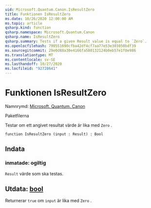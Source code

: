 ```yaml
---
uid: Microsoft.Quantum.Canon.IsResultZero
title: Funktionen IsResultZero
ms.date: 10/26/2020 12:00:00 AM
ms.topic: article
qsharp.kind: function
qsharp.namespace: Microsoft.Quantum.Canon
qsharp.name: IsResultZero
qsharp.summary: Tests if a given Result value is equal to `Zero`.
ms.openlocfilehash: 790551690cfba42df4cf7aa77e53e303050bdf39
ms.sourcegitcommit: 29e0d88a30e4166fa580132124b0eb57e1f0e986
ms.translationtype: MT
ms.contentlocale: sv-SE
ms.lasthandoff: 10/27/2020
ms.locfileid: "92728641"
---
```

# <a name="isresultzero-function"></a>Funktionen IsResultZero

Namnrymd: [Microsoft. Quantum. Canon](xref:Microsoft.Quantum.Canon)

Paketfilerna [](https://nuget.org/packages/)


Testar om ett angivet resultat värde är lika med `Zero` .

```qsharp
function IsResultZero (input : Result) : Bool
```


## <a name="input"></a>Indata

### <a name="input--__invalidresult__"></a>inmatade: __ogiltig <Result>__

`Result` värde som ska testas.



## <a name="output--bool"></a>Utdata: [bool](xref:microsoft.quantum.lang-ref.bool)

Returnerar `true` om `input` är lika med `Zero` .